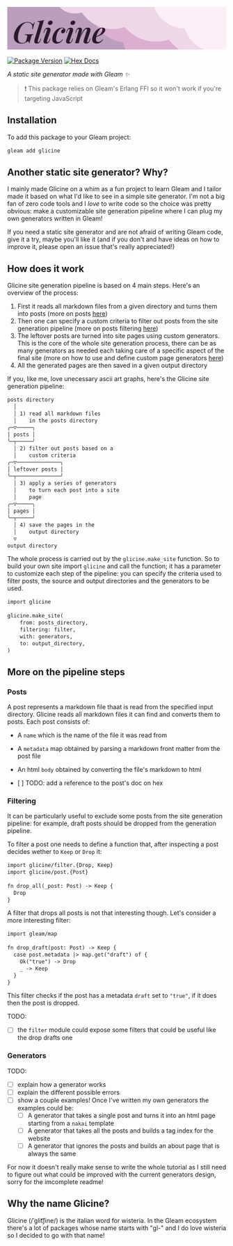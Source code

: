 
![Glicine](https://raw.githubusercontent.com/giacomocavalieri/glicine/main/glicine_logo.svg "Glicine")

[![Package Version](https://img.shields.io/hexpm/v/glicine)](https://hex.pm/packages/glicine)
[![Hex Docs](https://img.shields.io/badge/hex-docs-ffaff3)](https://hexdocs.pm/glicine/)

_A static site generator made with Gleam ✨_

> ❗️ This package relies on Gleam's Erlang FFI so it won't work if you're targeting JavaScript

## Installation

To add this package to your Gleam project:

```sh
gleam add glicine
```

## Another static site generator? Why?

I mainly made Glicine on a whim as a fun project to learn Gleam and I tailor made it based on what I'd like to see in a simple site generator. I'm not a big fan of zero code tools and I _love_ to write code so the choice was pretty obvious: make a customizable site generation pipeline where I can plug my own generators written in Gleam!

If you need a static site generator and are not afraid of writing Gleam code, give it a try, maybe you'll like it (and if you don't and have ideas on how to improve it, please open an issue that's really appreciated!)

## How does it work

Glicine site generation pipeline is based on 4 main steps. Here's an overview of the process:

1. First it reads all markdown files from a given directory and turns them into posts (more on posts [here](#user-content-posts))
2. Then one can specify a custom criteria to filter out posts from the site generation pipeline (more on posts filtering [here](#user-content-filtering))
3. The leftover posts are turned into site pages using custom generators. This is the core of the whole site generation process, there can be as many generators as needed each taking care of a specific aspect of the final site (more on how to use and define custom page generators [here](#user-content-generators))
4. All the generated pages are then saved in a given output directory

If you, like me, love unecessary ascii art graphs, here's the Glicine site generation pipeline:

```
posts directory
  │
  │ 1) read all markdown files
  │    in the posts directory
╭─▽─────╮         
│ posts │         
╰─┬─────╯         
  │ 2) filter out posts based on a
  │    custom criteria
╭─▽──────────────╮
│ leftover posts │
╰─┬──────────────╯
  │ 3) apply a series of generators
  │    to turn each post into a site
  │    page
╭─▽─────╮
│ pages │         
╰─┬─────╯   
  │ 4) save the pages in the
  │    output directory      
  ▽
output directory 
```

The whole process is carried out by the `glicine.make_site` function. So to build your own site import `glicine` and call the function; it has a parameter to customize each step of the pipeline: you can specify the criteria used to filter posts, the source and output directories and the generators to be used.

```gleam
import glicine

glicine.make_site(
    from: posts_directory,
    filtering: filter,
    with: generators,
    to: output_directory,
)
```

## More on the pipeline steps

### Posts

A post represents a markdown file thaat is read from the specified input directory. Glicine reads all markdown files it can find and converts them to posts. Each post consists of:

- A `name` which is the name of the file it was read from
- A `metadata` map obtained by parsing a markdown front matter from the post file
- An html `body` obtained by converting the file's markdown to html

- [ ] TODO: add a reference to the post's doc on hex

### Filtering

It can be particularly useful to exclude some posts from the site generation pipeline: for example, draft posts should be dropped from the generation pipeline.

To filter a post one needs to define a function that, after inspecting a post decides wether to `Keep` or `Drop` it:

```gleam
import glicine/filter.{Drop, Keep}
import glicine/post.{Post}

fn drop_all(_post: Post) -> Keep {
  Drop
}
```

A filter that drops all posts is not that interesting though. Let's consider a more interesting filter:

```gleam
import gleam/map

fn drop_draft(post: Post) -> Keep {
  case post.metadata |> map.get("draft") of {
    Ok("true") -> Drop
    _ -> Keep
  }
}
```

This filter checks if the post has a metadata `draft` set to `"true"`, if it does then the post is dropped.

TODO:

- [ ] the `filter` module could expose some filters that could be useful like the drop drafts one

### Generators

TODO:
- [ ] explain how a generator works
- [ ] explain the different possible errors
- [ ] show a couple examples! Once I've written my own generators the examples could be:
  - [ ] A generator that takes a single post and turns it into an html page starting from a `nakai` template
  - [ ] A generator that takes all the posts and builds a tag index for the website
  - [ ] A generator that ignores the posts and builds an about page that is always the same

For now it doesn't really make sense to write the whole tutorial as I still need to figure out what could be improved with the current generators design, sorry for the imcomplete readme!

## Why the name Glicine?

Glicine (/ˈɡlit͡ʃine/) is the italian word for wisteria. In the Gleam ecosystem there's a lot of packages whose name starts with "gl-" and I do love wisteria so I decided to go with that name!

